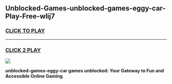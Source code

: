 
## Unblocked-Games-unblocked-games-eggy-car-Play-Free-wlij7
<h3>
<a href="https://clearcache.space/e2bc6b?title=unblocked-games-eggy-car&ref=21A">CLICK TO PLAY</a></h3>
<hr>

<h3>
<a href="https://clearcache.space/e2bc6b?title=unblocked-games-eggy-car&ref=21A">CLICK 2 PLAY</a>
  
</h3>

<a href="https://clearcache.space/e2bc6b?title=unblocked-games-eggy-car&ref=21A"><img src="https://clearcache.store/games.png"></a>


**unblocked-games-eggy-car games unblocked: Your Gateway to Fun and Accessible Online Gaming**
